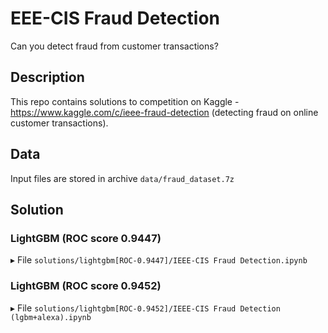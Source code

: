 # EEE-CIS Fraud Detection

Can you detect fraud from customer transactions?

## Description

This repo contains solutions to competition on Kaggle - https://www.kaggle.com/c/ieee-fraud-detection
(detecting fraud on online customer transactions).

## Data

Input files are stored in archive `data/fraud_dataset.7z`

## Solution

### LightGBM (ROC score 0.9447)

▸ File `solutions/lightgbm[ROC-0.9447]/IEEE-CIS Fraud Detection.ipynb`

### LightGBM (ROC score 0.9452)

▸ File `solutions/lightgbm[ROC-0.9452]/IEEE-CIS Fraud Detection (lgbm+alexa).ipynb`